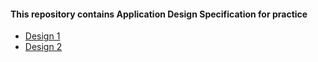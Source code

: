 #### This repository contains Application Design Specification for practice
- [Design 1](./Design-Specification-1.md)
- [Design 2](./Design-Specification-2.md)